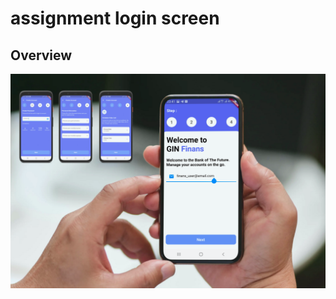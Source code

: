 # assignment login screen

## Overview

![overview](https://github.com/achmadkamal/assignment_login_screen/blob/main/images/overview.png?raw=true)
